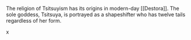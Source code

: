The religion of Tsitsuyism has its origins in modern-day [[Destora]]. The sole goddess, Tsitsuya, is portrayed as a shapeshifter who has twelve tails regardless of her form.

x


